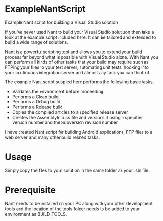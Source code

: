 ExampleNantScript
=================

Example Nant script for building a Visual Studio solution

If you've never used Nant to build your Visual Studio solutiuon then take a look at the example script included here. It can be tailored and extended to build a wide range of solutions.

Nant is a powerful scripting tool and allows you to extend your build process far beyond what is possible with Visual Studio alone. With Nant you can perform all kinds of other tasks that your build may require such as FTPing your files to your test server, automating unit tests, hooking into your continuous integration server and almost any task you can think of.

The example Nant script suppled here performs the following basic tasks.

 - Validates the environment befpre proceeding
 - Performs a Clean build
 - Performs a Debug build
 - Performs a Release build
 - Copies the compiled articles to a specified release server 
 - Creates the AssemblyInfo.cs file and versions it using a specified version number and the Subversion revision number
 
 
I have created Nant script for building Android applications, FTP files to a web server and many other build related tasks.

Usage
=================

Simply copy the files to your solution in the same folder as your .sln file. 

Prerequisite
=================
Nant needs to be installed on your PC along with your other development tools and the location of the tools folder needs to be added to your environment as BUILD_TOOLS.




